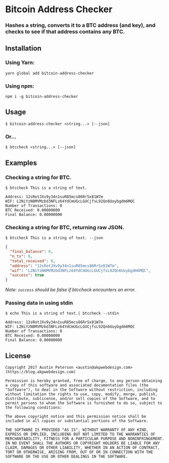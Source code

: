 # Bitcoin Address Checker

### Hashes a string, converts it to a BTC address (and key), and checks to see if that address contains any BTC.

## Installation
### Using Yarn:
`yarn global add bitcoin-address-checker`

### Using npm:
`npm i -g bitcoin-address-checker`

## Usage
`$ bitcoin-address-checker <string...> [--json]`

### Or...
`$ btccheck <string...> [--json]`

## Examples
### Checking a string for BTC.
`$ btccheck This is a string of text.`

```
Address: 12sRotJXv9y34n1suR85mcs86RrSx81W7m
WIF: L2NiYzN8MVMzbd3NFLz64YdCmUGcLGUCjfsL92Qn6Uoybgdm6MQC
Number of Transactions: 0
BTC Received: 0.00000000
Final Balance: 0.00000000
```

### Checking a string for BTC, returning raw JSON.
`$ btccheck This is a string of text. --json`
  
```json
{
  "final_balance": 0,
  "n_tx": 0,
  "total_received": 0,
  "address": "12sRotJXv9y34n1suR85mcs86RrSx81W7m",
  "wif": "L2NiYzN8MVMzbd3NFLz64YdCmUGcLGUCjfsL92Qn6Uoybgdm6MQC",
  "success": true
}
```
*Note: `success` should be false if btccheck encounters an error.*

### Passing data in using stdin
`$ echo This is a string of text.| btccheck --stdin`

```
Address: 12sRotJXv9y34n1suR85mcs86RrSx81W7m
WIF: L2NiYzN8MVMzbd3NFLz64YdCmUGcLGUCjfsL92Qn6Uoybgdm6MQC
Number of Transactions: 0
BTC Received: 0.00000000
Final Balance: 0.00000000
```

## License
```
Copyright 2017 Austin Peterson <austin@akpwebdesign.com> (https://blog.akpwebdesign.com)

Permission is hereby granted, free of charge, to any person obtaining a copy of this software and associated documentation files (the "Software"), to deal in the Software without restriction, including without limitation the rights to use, copy, modify, merge, publish, distribute, sublicense, and/or sell copies of the Software, and to permit persons to whom the Software is furnished to do so, subject to the following conditions:

The above copyright notice and this permission notice shall be included in all copies or substantial portions of the Software.

THE SOFTWARE IS PROVIDED "AS IS", WITHOUT WARRANTY OF ANY KIND, EXPRESS OR IMPLIED, INCLUDING BUT NOT LIMITED TO THE WARRANTIES OF MERCHANTABILITY, FITNESS FOR A PARTICULAR PURPOSE AND NONINFRINGEMENT. IN NO EVENT SHALL THE AUTHORS OR COPYRIGHT HOLDERS BE LIABLE FOR ANY CLAIM, DAMAGES OR OTHER LIABILITY, WHETHER IN AN ACTION OF CONTRACT, TORT OR OTHERWISE, ARISING FROM, OUT OF OR IN CONNECTION WITH THE SOFTWARE OR THE USE OR OTHER DEALINGS IN THE SOFTWARE.
```
